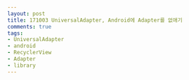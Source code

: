 ```yaml
---
layout: post
title: 171003 UniversalAdapter, Android에 Adapter를 없애기
comments: true
tags:
- UniversalAdapter
- android
- RecyclerView
- Adapter
- library
---
```


<!-- TOC -->


<!-- /TOC -->


<br>
<br>
<br>

<script src="https://htmlpartitionsync.azurewebsites.net/api/PartitionJs?url=https%3A%2F%2Fgithub.com%2FHyundongHwang%2FUniversalAdapter%2Fblob%2Fmaster%2FREADME.md&xpath=%2F%2Farticle"></script>